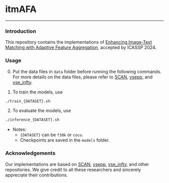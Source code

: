 # itmAFA

---

### Introduction


This repository contains the implementations of [Enhancing Image-Text Matching with Adaptive Feature Aggregation](https://ieeexplore.ieee.org/document/10446913), accepted by ICASSP 2024.


### Usage

0. Put the data files in `data` folder before running the following commands. For more details on the data files, please refer to [SCAN](https://github.com/kuanghuei/SCAN), [vsepp](https://github.com/fartashf/vsepp), and [vse_infty](https://github.com/woodfrog/vse_infty).


1. To train the models, use
```bash
./train_{DATASET}.sh
```

2. To evaluate the models, use
```bash
./inference_{DATASET}.sh
```

- Notes: 
  - `{DATASET}` can be `f30k` or `coco`.
  - Checkpoints are saved in the `models` folder.


### Acknowledgements

Our implementations are based on [SCAN](https://github.com/kuanghuei/SCAN), [vsepp](https://github.com/fartashf/vsepp), [vse_infty](https://github.com/woodfrog/vse_infty), and other repositories. We give credit to all these researchers and sincerely appreciate their contributions.